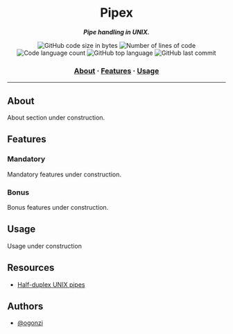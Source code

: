 <h1 align="center">
	Pipex
</h1>

<p align="center">
	<b><i>Pipe handling in UNIX.</i></b><br>
</p>
<p align="center">
	<img alt="GitHub code size in bytes" src="https://img.shields.io/github/languages/code-size/ogonzi/pipex?color=lightblue" />
	<img alt="Number of lines of code" src="https://img.shields.io/tokei/lines/github/ogonzi/pipex?color=critical" />
	<img alt="Code language count" src="https://img.shields.io/github/languages/count/ogonzi/pipex?color=yellow" />
	<img alt="GitHub top language" src="https://img.shields.io/github/languages/top/ogonzi/pipex?color=blue" />
	<img alt="GitHub last commit" src="https://img.shields.io/github/last-commit/ogonzi/pipex?color=green" />
</p>

<h3 align="center">
	<a href="#about">About</a>
	<span> · </span>
	<a href="#features">Features</a>
	<span> · </span>
	<a href="#usage">Usage</a>
</h3>

---

## About

About section under construction.

## Features

### Mandatory

Mandatory features under construction.

### Bonus

Bonus features under construction.

## Usage

Usage under construction

## Resources

- [Half-duplex UNIX pipes](https://tldp.org/LDP/lpg/node9.html#SECTION00720000000000000000)

## Authors

- [@ogonzi](https://www.github.com/ogonzi)

